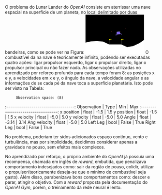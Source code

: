 
O problema do Lunar Lander do _OpenAI_ consiste em aterrissar uma nave espacial na superfície de um planeta, no local delimitado por duas bandeiras, como se pode ver na Figura:
![Apresentação do Lunar Lander](Relatório/a.png)
O combustível da na nave é teoricamente infinito, podendo ser executadas quatro ações: ligar propulsor esquerdo, ligar o propulsor direito, ligar o propulsor principal ou não fazer nada.
As observações utilizadas no aprendizado por reforço profundo para cada tempo foram 8: as posições x e y, a velocidades em x e y, o ângulo da nave, a velocidade angular e as informações de se cada pé da nave toca a superfície planetária. Isto pode ser visto na Tabela:

         Observation space: (8)
:-----------------------------------:
Observation  | Type  |  Min  | Max
:-----------------------------------:
x position   | float | -1.5  | 1.5
y position   | float | -1.5  | 1.5
x velocity   | float | -5.0  | 5.0
y velocity   | float | -5.0  | 5.0
Angle        | float | -3.14 | 3.14
Ang velocity | float | -5.0  | 5.0
Left Leg     | bool  | False | True
Right Leg    | bool  | False | True

No problema, poderiam ter sidos adicionados espaço contínuo, vento e turbulência, mas por simplicidade, decidimos considerar apenas a gravidade no pouso, sem efeitos mais complexos. 

No aprendizado por reforço, o próprio ambiente do _OpenAI_ já possuía uma recompensa, chamada em inglês de _reward_, embutida, que penalizava comportamento indesejados como: sair da região de pouso, colidir, utilizar o propulsor(teoricamente deseja-se que o mínimo de combustível seja gasto). Além disso, parabenizava bons comportamentos como: descer e parar, atingir o objetivo. Com a _reward_ proposta pela documentação do _OpenAI Gym_, porém, o treinamento da rede neural é lento.